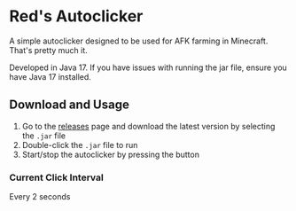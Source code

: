 # Red's Autoclicker

A simple autoclicker designed to be used for AFK farming in Minecraft. That's pretty much it.

Developed in Java 17. If you have issues with running the jar file, ensure you have Java 17 installed.

## Download and Usage

1. Go to the [releases](https://github.com/redoral/autoclicker/releases) page and download the latest version by selecting the `.jar` file
2. Double-click the `.jar` file to run
3. Start/stop the autoclicker by pressing the button

### Current Click Interval

Every 2 seconds
